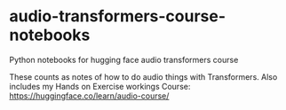 # audio-transformers-course-notebooks
Python notebooks for hugging face audio transformers course

These counts as notes of how to do audio things with Transformers. Also includes my Hands on Exercise workings
Course: https://huggingface.co/learn/audio-course/